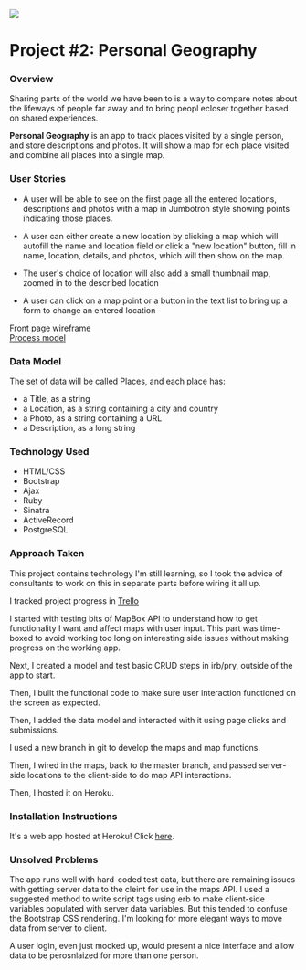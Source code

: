 <!--
Creator: Alex White
Market: SF
-->

![](https://ga-dash.s3.amazonaws.com/production/assets/logo-9f88ae6c9c3871690e33280fcf557f33.png)

# Project #2: Personal Geography

### Overview

Sharing parts of the world we have been to is a way to compare notes about the lifeways of people far away and to bring peopl ecloser together based on shared experiences.

**Personal Geography** is an app to track places visited by a single person, and store descriptions and photos.  It will show a map for ech place visited and combine all places into a single map.

### User Stories

* A user will be able to see on the first page all the entered locations, descriptions and photos with a map in Jumbotron style showing points indicating those places.

* A user can either create a new location by clicking a map which will autofill the name and location field or click a "new location" button, fill in name, location, details, and photos, which will then show on the map.

* The user's choice of location will also add a small thumbnail map, zoomed in to the described location

* A user can click on a map point or a button in the text list to bring up a form to change an entered location

[Front page wireframe](https://github.com/mnorelli/project-2/blob/master/planning/frontpage.png)  
[Process model](https://github.com/mnorelli/project-2/tree/master/planning/Process.jpg)

### Data Model

The set of data will be called Places, and each place has:

* a Title, as a string
* a Location, as a string containing a city and country
* a Photo, as a string containing a URL
* a Description, as a long string

### Technology Used

* HTML/CSS
* Bootstrap
* Ajax
* Ruby
* Sinatra
* ActiveRecord
* PostgreSQL

### Approach Taken

This project contains technology I'm still learning, so I took the advice of consultants to work on this in separate parts before wiring it all up.

I tracked project progress in [Trello](https://trello.com/b/fULBqf00)  

I started with testing bits of MapBox API to understand how to get functionality I want and affect maps with user input.  This part was time-boxed to avoid working too long on interesting side issues without making progress on the working app.

Next, I created a model and test basic CRUD steps in irb/pry, outside of the app to start.

Then, I built the functional code to make sure user interaction functioned on the screen as expected.

Then, I added the data model and interacted with it using page clicks and submissions.

I used a new branch in git to develop the maps and map functions.

Then, I wired in the maps, back to the master branch, and passed server-side locations to the client-side to do map API interactions.

Then, I hosted it on Heroku.


### Installation Instructions

It's a web app hosted at Heroku!  Click [here](https://personalgeography.herokuapp.com/places).

### Unsolved Problems

The app runs well with hard-coded test data, but there are remaining issues with getting server data to the cleint for use in the maps API.  I used a suggested method to write script tags using erb to make client-side variables populated with server data variables.  But this tended to confuse the Bootstrap CSS rendering.  I'm looking for more elegant ways to move data from server to client.

A user login, even just mocked up, would present a nice interface and allow data to be perosnlaized for more than one person.


